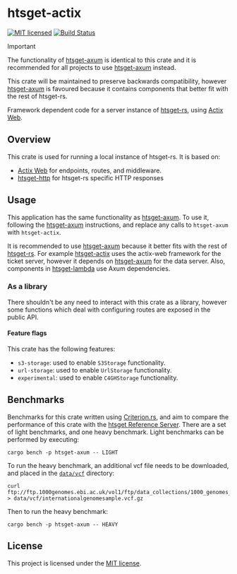 # htsget-actix

[![MIT licensed][mit-badge]][mit-url]
[![Build Status][actions-badge]][actions-url]

[mit-badge]: https://img.shields.io/badge/license-MIT-blue.svg
[mit-url]: https://github.com/umccr/htsget-rs/blob/main/LICENSE
[actions-badge]: https://github.com/umccr/htsget-rs/actions/workflows/action.yml/badge.svg
[actions-url]: https://github.com/umccr/htsget-rs/actions?query=workflow%3Atests+branch%3Amain

> [!IMPORTANT]  
> The functionality of [htsget-axum] is identical to this crate and it is recommended for all
> projects to use [htsget-axum] instead.
> 
> This crate will be maintained to preserve backwards compatibility, however [htsget-axum] is
> favoured because it contains components that better fit with the rest of htsget-rs.

Framework dependent code for a server instance of [htsget-rs], using [Actix Web][actix-web].

[htsget-rs]: https://github.com/umccr/htsget-rs
[actix-web]: https://actix.rs/
[htsget-actix]: .

## Overview

This crate is used for running a local instance of htsget-rs. It is based on:
* [Actix Web][actix-web] for endpoints, routes, and middleware.
* [htsget-http] for htsget-rs specific HTTP responses

[htsget-http]: ../htsget-http

## Usage

This application has the same functionality as [htsget-axum]. To use it, following the [htsget-axum][htsget-axum] instructions, and
replace any calls to `htsget-axum` with `htsget-actix`.

It is recommended to use [htsget-axum] because it better fits with the rest of [htsget-rs]. For example [htsget-actix]
uses the actix-web framework for the ticket server, however it depends on [htsget-axum] for the data server. Also, components
in [htsget-lambda] use Axum dependencies.

[htsget-lambda]: ../htsget-lambda

### As a library

There shouldn't be any need to interact with this crate as a library, however some functions which deal with configuring routes 
are exposed in the public API.

#### Feature flags

This crate has the following features:
* `s3-storage`: used to enable `S3Storage` functionality.
* `url-storage`: used to enable `UrlStorage` functionality.
* `experimental`: used to enable `C4GHStorage` functionality.

## Benchmarks
Benchmarks for this crate written using [Criterion.rs][criterion-rs], and aim to compare the performance of this crate with the
[htsget Reference Server][htsget-refserver].
There are a set of light benchmarks, and one heavy benchmark. Light benchmarks can be performed by executing:

```
cargo bench -p htsget-axum -- LIGHT
```

To run the heavy benchmark, an additional vcf file needs to be downloaded, and placed in the [`data/vcf`][data-vcf] directory:

```
curl ftp://ftp.1000genomes.ebi.ac.uk/vol1/ftp/data_collections/1000_genomes_project/release/20190312_biallelic_SNV_and_INDEL/ALL.chr14.shapeit2_integrated_snvindels_v2a_27022019.GRCh38.phased.vcf.gz > data/vcf/internationalgenomesample.vcf.gz
```

Then to run the heavy benchmark:

```
cargo bench -p htsget-axum -- HEAVY
```

[criterion-rs]: https://github.com/bheisler/criterion.rs
[htsget-refserver]: https://github.com/ga4gh/htsget-refserver
[data-vcf]: ../data/vcf
[htsget-axum]: ../htsget-axum/README.md#usage

## License

This project is licensed under the [MIT license][license].

[license]: LICENSE